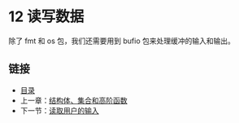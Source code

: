 # 12 读写数据

除了 fmt 和 os 包，我们还需要用到 bufio 包来处理缓冲的输入和输出。


<extoc></extoc>

## 链接

- [目录](directory.md)
- 上一章：[结构体、集合和高阶函数](11.14.md)
- 下一节：[读取用户的输入](12.1.md)
